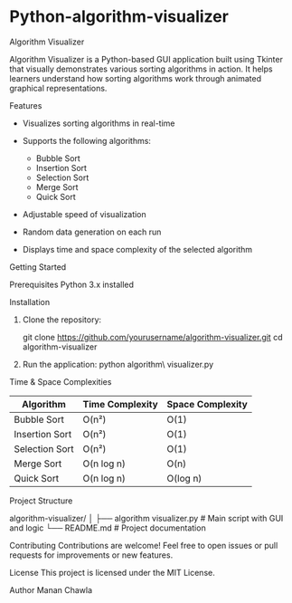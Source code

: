 # Python-algorithm-visualizer

Algorithm Visualizer

Algorithm Visualizer is a Python-based GUI application built using Tkinter that visually demonstrates various sorting algorithms in action. It helps learners understand how sorting algorithms work through animated graphical representations.

Features

* Visualizes sorting algorithms in real-time
* Supports the following algorithms:

  * Bubble Sort
  * Insertion Sort
  * Selection Sort
  * Merge Sort
  * Quick Sort
* Adjustable speed of visualization
* Random data generation on each run
* Displays time and space complexity of the selected algorithm


Getting Started

Prerequisites
Python 3.x installed

Installation

1. Clone the repository:

   git clone https://github.com/yourusername/algorithm-visualizer.git
   cd algorithm-visualizer

2. Run the application:
   python algorithm\ visualizer.py


Time & Space Complexities

| Algorithm      | Time Complexity | Space Complexity |
| -------------- | --------------- | ---------------- |
| Bubble Sort    | O(n²)           | O(1)             |
| Insertion Sort | O(n²)           | O(1)             |
| Selection Sort | O(n²)           | O(1)             |
| Merge Sort     | O(n log n)      | O(n)             |
| Quick Sort     | O(n log n)      | O(log n)         |


Project Structure

algorithm-visualizer/
│
├── algorithm visualizer.py   # Main script with GUI and logic
└── README.md                 # Project documentation

Contributing
Contributions are welcome! Feel free to open issues or pull requests for improvements or new features.


License
This project is licensed under the MIT License.

Author
Manan Chawla
